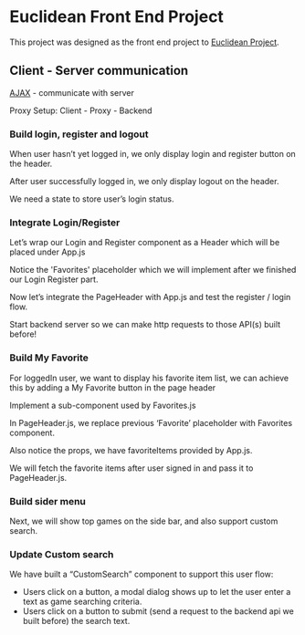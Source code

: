 # Euclidean Front End Project

This project was designed as the front end project to [Euclidean Project](https://github.com/mingyuanhua/euclidean).

## Client - Server communication

[AJAX](https://developer.mozilla.org/en-US/docs/Web/API/Fetch_API) - communicate with server

Proxy Setup: Client - Proxy - Backend

### Build login, register and logout
When user hasn’t yet logged in, we only display login and register button on the header.

After user successfully logged in, we only display logout on the header.

We need a state to store user’s login status.

### Integrate Login/Register
Let’s wrap our Login and Register component as a Header which will be placed under App.js

Notice the 'Favorites' placeholder which we will implement after we finished our Login
Register part.

Now let’s integrate the PageHeader with App.js and test the register / login flow.

Start backend server so we can make http requests to those API(s) built before!

### Build My Favorite

For loggedIn user, we want to display his favorite item list, we can achieve this by adding a My Favorite button in the page header

Implement a sub-component used by Favorites.js

In PageHeader.js,  we replace previous ‘Favorite’ placeholder with Favorites component.

Also notice the props, we have favoriteItems provided by App.js.

We will fetch the favorite items after user signed in and pass it to PageHeader.js.

### Build sider menu

Next, we will show top games on the side bar, and also support custom search.

### Update Custom search

We have built a “CustomSearch” component to support this user flow:
- Users click on a button, a modal dialog shows up to let the user enter a text as game searching criteria.
- Users click on a button to submit (send a request to the backend api we built before) the search text.



